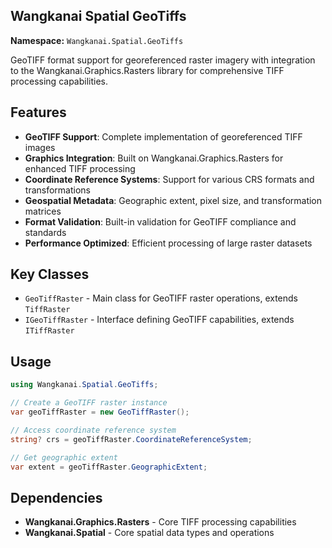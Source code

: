 ## Wangkanai Spatial GeoTiffs

**Namespace:** `Wangkanai.Spatial.GeoTiffs`

GeoTIFF format support for georeferenced raster imagery with integration to the Wangkanai.Graphics.Rasters library for comprehensive TIFF processing capabilities.

## Features

- **GeoTIFF Support**: Complete implementation of georeferenced TIFF images
- **Graphics Integration**: Built on Wangkanai.Graphics.Rasters for enhanced TIFF processing
- **Coordinate Reference Systems**: Support for various CRS formats and transformations
- **Geospatial Metadata**: Geographic extent, pixel size, and transformation matrices
- **Format Validation**: Built-in validation for GeoTIFF compliance and standards
- **Performance Optimized**: Efficient processing of large raster datasets

## Key Classes

- `GeoTiffRaster` - Main class for GeoTIFF raster operations, extends `TiffRaster`
- `IGeoTiffRaster` - Interface defining GeoTIFF capabilities, extends `ITiffRaster`

## Usage

```csharp
using Wangkanai.Spatial.GeoTiffs;

// Create a GeoTIFF raster instance
var geoTiffRaster = new GeoTiffRaster();

// Access coordinate reference system
string? crs = geoTiffRaster.CoordinateReferenceSystem;

// Get geographic extent
var extent = geoTiffRaster.GeographicExtent;
```

## Dependencies

- **Wangkanai.Graphics.Rasters** - Core TIFF processing capabilities
- **Wangkanai.Spatial** - Core spatial data types and operations
